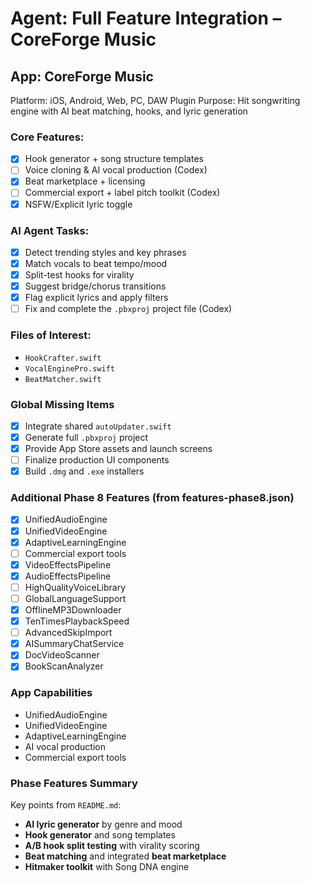 # Agent: Full Feature Integration – CoreForge Music

## App: CoreForge Music
Platform: iOS, Android, Web, PC, DAW Plugin
Purpose: Hit songwriting engine with AI beat matching, hooks, and lyric generation

### Core Features:
- [x] Hook generator + song structure templates
- [ ] Voice cloning & AI vocal production (Codex)
- [x] Beat marketplace + licensing
- [ ] Commercial export + label pitch toolkit (Codex)
- [x] NSFW/Explicit lyric toggle

### AI Agent Tasks:
- [x] Detect trending styles and key phrases
- [x] Match vocals to beat tempo/mood
- [x] Split-test hooks for virality
- [x] Suggest bridge/chorus transitions
- [x] Flag explicit lyrics and apply filters
- [ ] Fix and complete the `.pbxproj` project file (Codex)

### Files of Interest:
- `HookCrafter.swift`
- `VocalEnginePro.swift`
- `BeatMatcher.swift`

### Global Missing Items
- [x] Integrate shared `autoUpdater.swift`
- [x] Generate full `.pbxproj` project
- [x] Provide App Store assets and launch screens
- [ ] Finalize production UI components
- [x] Build `.dmg` and `.exe` installers

### Additional Phase 8 Features (from features-phase8.json)
- [x] UnifiedAudioEngine
- [x] UnifiedVideoEngine
- [x] AdaptiveLearningEngine
- [ ] Commercial export tools
- [x] VideoEffectsPipeline
- [x] AudioEffectsPipeline
- [ ] HighQualityVoiceLibrary
- [ ] GlobalLanguageSupport
- [x] OfflineMP3Downloader
- [x] TenTimesPlaybackSpeed
- [ ] AdvancedSkipImport
- [x] AISummaryChatService
- [x] DocVideoScanner
- [x] BookScanAnalyzer

### App Capabilities

- UnifiedAudioEngine
- UnifiedVideoEngine
- AdaptiveLearningEngine
- AI vocal production
- Commercial export tools

### Phase Features Summary
Key points from `README.md`:
- **AI lyric generator** by genre and mood
- **Hook generator** and song templates
- **A/B hook split testing** with virality scoring
- **Beat matching** and integrated **beat marketplace**
- **Hitmaker toolkit** with Song DNA engine

